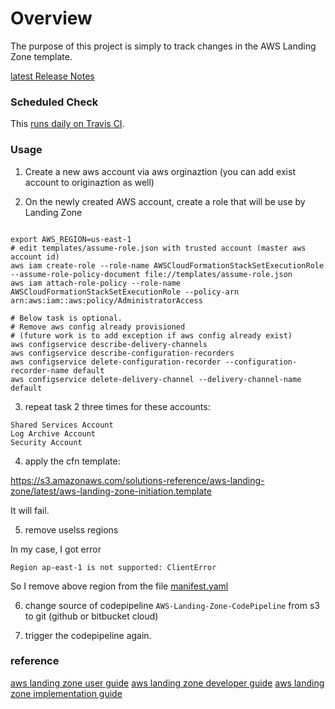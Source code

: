 # Overview

The purpose of this project is simply to track changes in the AWS Landing Zone template.

[latest Release Notes](https://solutions-reference.s3.amazonaws.com/aws-landing-zone/latest/release_notes.html)

### Scheduled Check
This [runs daily on Travis CI](https://travis-ci.org/ozbillwang/aws-landing-zone-initiation).

### Usage

1) Create a new aws account via aws orginaztion (you can add exist account to originaztion as well)

2) On the newly created AWS account, create a role that will be use by Landing Zone
```

export AWS_REGION=us-east-1
# edit templates/assume-role.json with trusted account (master aws account id)
aws iam create-role --role-name AWSCloudFormationStackSetExecutionRole --assume-role-policy-document file://templates/assume-role.json
aws iam attach-role-policy --role-name AWSCloudFormationStackSetExecutionRole --policy-arn arn:aws:iam::aws:policy/AdministratorAccess

# Below task is optional.
# Remove aws config already provisioned
# (future work is to add exception if aws config already exist)
aws configservice describe-delivery-channels
aws configservice describe-configuration-recorders
aws configservice delete-configuration-recorder --configuration-recorder-name default
aws configservice delete-delivery-channel --delivery-channel-name default
```

3) repeat task 2 three times for these accounts: 

```
Shared Services Account
Log Archive Account
Security Account
```

4) apply the cfn template:

https://s3.amazonaws.com/solutions-reference/aws-landing-zone/latest/aws-landing-zone-initiation.template

It will fail.

5) remove uselss regions

In my case, I got error

```
Region ap-east-1 is not supported: ClientError
```
So I remove above region from the file [manifest.yaml](_aws-landing-zone-configuration.zip/manifest.yaml)

6) change source of codepipeline `AWS-Landing-Zone-CodePipeline` from s3 to git (github or bitbucket cloud)

7) trigger the codepipeline again.

### reference

[aws landing zone user guide](http://www.awslandingzone.com/guides/aws-landing-zone-user-guide.pdf)
[aws landing zone developer guide]( http://www.awslandingzone.com/guides/aws-landing-zone-developer-guide.pdf)
[aws landing zone implementation guide](http://www.awslandingzone.com/guides/aws-landing-zone-implementation-guide.pdf)

